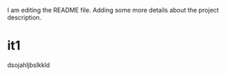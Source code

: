 I am editing the README file. Adding some more details about the project description.
# it1
dsojahljbslkkld

